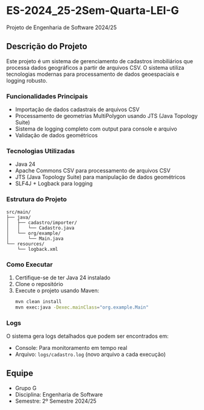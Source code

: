 # ES-2024_25-2Sem-Quarta-LEI-G
Projeto de Engenharia de Software 2024/25

## Descrição do Projeto
Este projeto é um sistema de gerenciamento de cadastros imobiliários que processa dados geográficos a partir de arquivos CSV. O sistema utiliza tecnologias modernas para processamento de dados geoespaciais e logging robusto.

### Funcionalidades Principais
- Importação de dados cadastrais de arquivos CSV
- Processamento de geometrias MultiPolygon usando JTS (Java Topology Suite)
- Sistema de logging completo com output para console e arquivo
- Validação de dados geométricos

### Tecnologias Utilizadas
- Java 24
- Apache Commons CSV para processamento de arquivos CSV
- JTS (Java Topology Suite) para manipulação de dados geométricos
- SLF4J + Logback para logging

### Estrutura do Projeto
```
src/main/
├── java/
│   ├── cadastro/importer/
│   │   └── Cadastro.java
│   └── org/example/
│       └── Main.java
└── resources/
    └── logback.xml
```

### Como Executar
1. Certifique-se de ter Java 24 instalado
2. Clone o repositório
3. Execute o projeto usando Maven:
   ```bash
   mvn clean install
   mvn exec:java -Dexec.mainClass="org.example.Main"
   ```

### Logs
O sistema gera logs detalhados que podem ser encontrados em:
- Console: Para monitoramento em tempo real
- Arquivo: `logs/cadastro.log` (novo arquivo a cada execução)

## Equipe
- Grupo G
- Disciplina: Engenharia de Software
- Semestre: 2º Semestre 2024/25
